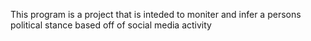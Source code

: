 This program is a project that is inteded to moniter and infer a persons political stance based off of social media activity
